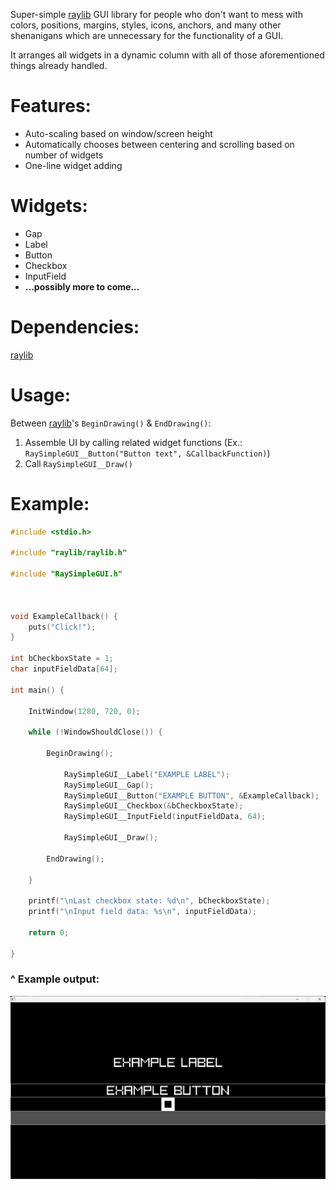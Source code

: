 Super-simple [raylib](https://github.com/raysan5/raylib) GUI library for people who don't want to mess with colors, positions, margins, styles, icons, anchors, and many other shenanigans which are unnecessary for the functionality of a GUI.

It arranges all widgets in a dynamic column with all of those aforementioned things already handled.

# Features:
- Auto-scaling based on window/screen height
- Automatically chooses between centering and scrolling based on number of widgets
- One-line widget adding

# Widgets:
- Gap
- Label
- Button
- Checkbox
- InputField
- **...possibly more to come...**

# Dependencies:
[raylib](https://github.com/raysan5/raylib)

# Usage:
Between [raylib](https://github.com/raysan5/raylib)'s `BeginDrawing()` & `EndDrawing()`:
1) Assemble UI by calling related widget functions (Ex.: `RaySimpleGUI__Button("Button text", &CallbackFunction)`)
2) Call `RaySimpleGUI__Draw()`

# Example:
```c
#include <stdio.h>

#include "raylib/raylib.h"

#include "RaySimpleGUI.h"



void ExampleCallback() {
	puts("Click!");
}

int bCheckboxState = 1;
char inputFieldData[64];

int main() {

	InitWindow(1280, 720, 0);

	while (!WindowShouldClose()) {

		BeginDrawing();

			RaySimpleGUI__Label("EXAMPLE LABEL");
			RaySimpleGUI__Gap();
			RaySimpleGUI__Button("EXAMPLE BUTTON", &ExampleCallback);
			RaySimpleGUI__Checkbox(&bCheckboxState);
			RaySimpleGUI__InputField(inputFieldData, 64);

			RaySimpleGUI__Draw();

		EndDrawing();

	}

	printf("\nLast checkbox state: %d\n", bCheckboxState);
	printf("\nInput field data: %s\n", inputFieldData);

	return 0;

}
```

### ^ Example output:

![](https://github.com/GeeTwentyFive/RaySimpleGUI/blob/main/docs/Example_Output.png)
